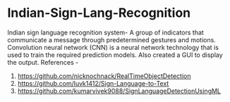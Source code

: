 # Indian-Sign-Lang-Recognition
Indian sign language recognition system- A group of indicators that communicate a message through predetermined gestures and motions. Convolution neural network (CNN) is a neural network technology that is used to train the required prediction models. Also created a GUI to display the output.
References -
1. https://github.com/nicknochnack/RealTimeObjectDetection
2. https://github.com/luvk1412/Sign-Language-to-Text
3. https://github.com/kumarvivek9088/SignLanguageDetectionUsingML
